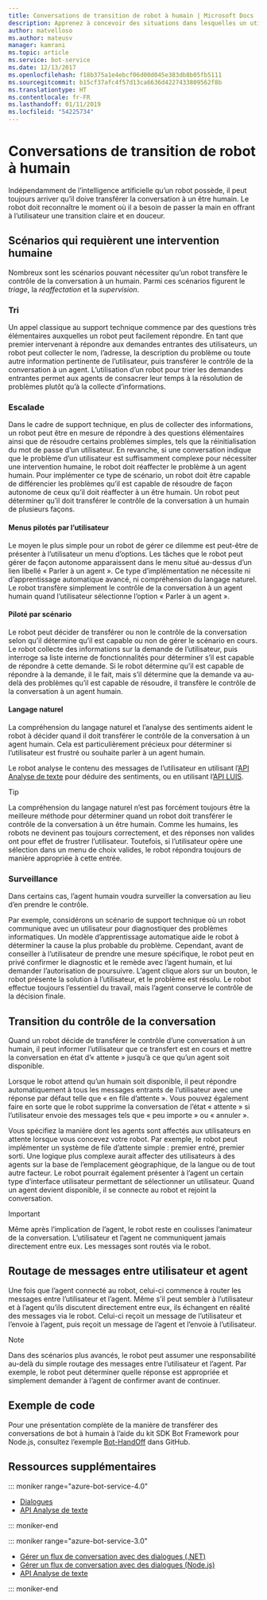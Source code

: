 ```yaml
---
title: Conversations de transition de robot à humain | Microsoft Docs
description: Apprenez à concevoir des situations dans lesquelles un utilisateur entame une conversation avec un robot qui doit ensuite la transférer à un humain.
author: matvelloso
ms.author: mateusv
manager: kamrani
ms.topic: article
ms.service: bot-service
ms.date: 12/13/2017
ms.openlocfilehash: f18b375a1e4ebcf06d00d045e383db8b05fb5111
ms.sourcegitcommit: b15cf37afc4f57d13ca6636d4227433809562f8b
ms.translationtype: HT
ms.contentlocale: fr-FR
ms.lasthandoff: 01/11/2019
ms.locfileid: "54225734"
---
```

# <a name="transition-conversations-from-bot-to-human"></a>Conversations de transition de robot à humain

Indépendamment de l’intelligence artificielle qu’un robot possède, il peut toujours arriver qu’il doive transférer la conversation à un être humain. Le robot doit reconnaître le moment où il a besoin de passer la main en offrant à l’utilisateur une transition claire et en douceur.

## <a name="scenarios-that-require-human-involvement"></a>Scénarios qui requièrent une intervention humaine

Nombreux sont les scénarios pouvant nécessiter qu’un robot transfère le contrôle de la conversation à un humain. Parmi ces scénarios figurent le *triage*, la *réaffectation* et la *supervision*. 

### <a name="triage"></a>Tri

Un appel classique au support technique commence par des questions très élémentaires auxquelles un robot peut facilement répondre. En tant que premier intervenant à répondre aux demandes entrantes des utilisateurs, un robot peut collecter le nom, l’adresse, la description du problème ou toute autre information pertinente de l’utilisateur, puis transférer le contrôle de la conversation à un agent. L’utilisation d’un robot pour trier les demandes entrantes permet aux agents de consacrer leur temps à la résolution de problèmes plutôt qu’à la collecte d’informations.

### <a name="escalation"></a>Escalade

Dans le cadre de support technique, en plus de collecter des informations, un robot peut être en mesure de répondre à des questions élémentaires ainsi que de résoudre certains problèmes simples, tels que la réinitialisation du mot de passe d’un utilisateur. En revanche, si une conversation indique que le problème d’un utilisateur est suffisamment complexe pour nécessiter une intervention humaine, le robot doit réaffecter le problème à un agent humain. Pour implémenter ce type de scénario, un robot doit être capable de différencier les problèmes qu’il est capable de résoudre de façon autonome de ceux qu’il doit réaffecter à un être humain. Un robot peut déterminer qu’il doit transférer le contrôle de la conversation à un humain de plusieurs façons. 

#### <a name="user-driven-menus"></a>Menus pilotés par l’utilisateur

Le moyen le plus simple pour un robot de gérer ce dilemme est peut-être de présenter à l’utilisateur un menu d’options. Les tâches que le robot peut gérer de façon autonome apparaissent dans le menu situé au-dessus d’un lien libellé « Parler à un agent ». Ce type d’implémentation ne nécessite ni d’apprentissage automatique avancé, ni compréhension du langage naturel. Le robot transfère simplement le contrôle de la conversation à un agent humain quand l’utilisateur sélectionne l’option « Parler à un agent ». 

#### <a name="scenario-driven"></a>Piloté par scénario

Le robot peut décider de transférer ou non le contrôle de la conversation selon qu’il détermine qu’il est capable ou non de gérer le scénario en cours. Le robot collecte des informations sur la demande de l’utilisateur, puis interroge sa liste interne de fonctionnalités pour déterminer s’il est capable de répondre à cette demande. Si le robot détermine qu’il est capable de répondre à la demande, il le fait, mais s’il détermine que la demande va au-delà des problèmes qu’il est capable de résoudre, il transfère le contrôle de la conversation à un agent humain.

#### <a name="natural-language"></a>Langage naturel

La compréhension du langage naturel et l’analyse des sentiments aident le robot à décider quand il doit transférer le contrôle de la conversation à un agent humain. Cela est particulièrement précieux pour déterminer si l’utilisateur est frustré ou souhaite parler à un agent humain. 
 
Le robot analyse le contenu des messages de l’utilisateur en utilisant l’<a href="https://www.microsoft.com/cognitive-services/en-us/text-analytics-api" target="blank">API Analyse de texte</a> pour déduire des sentiments, ou en utilisant l’<a href="https://www.luis.ai" target="_blank">API LUIS</a>. 


> [!TIP]
> La compréhension du langage naturel n’est pas forcément toujours être la meilleure méthode pour déterminer quand un robot doit transférer le contrôle de la conversation à un être humain. Comme les humains, les robots ne devinent pas toujours correctement, et des réponses non valides ont pour effet de frustrer l’utilisateur. Toutefois, si l’utilisateur opère une sélection dans un menu de choix valides, le robot répondra toujours de manière appropriée à cette entrée. 

### <a name="supervision"></a>Surveillance

Dans certains cas, l’agent humain voudra surveiller la conversation au lieu d’en prendre le contrôle.

Par exemple, considérons un scénario de support technique où un robot communique avec un utilisateur pour diagnostiquer des problèmes informatiques. Un modèle d’apprentissage automatique aide le robot à déterminer la cause la plus probable du problème. Cependant, avant de conseiller à l’utilisateur de prendre une mesure spécifique, le robot peut en privé confirmer le diagnostic et le remède avec l’agent humain, et lui demander l’autorisation de poursuivre. L’agent clique alors sur un bouton, le robot présente la solution à l’utilisateur, et le problème est résolu. Le robot effectue toujours l’essentiel du travail, mais l’agent conserve le contrôle de la décision finale. 

## <a name="transitioning-control-of-the-conversation"></a>Transition du contrôle de la conversation 

Quand un robot décide de transférer le contrôle d’une conversation à un humain, il peut informer l’utilisateur que ce transfert est en cours et mettre la conversation en état d’« attente » jusqu’à ce que qu’un agent soit disponible. 

Lorsque le robot attend qu’un humain soit disponible, il peut répondre automatiquement à tous les messages entrants de l’utilisateur avec une réponse par défaut telle que « en file d’attente ». Vous pouvez également faire en sorte que le robot supprime la conversation de l’état « attente » si l’utilisateur envoie des messages tels que « peu importe » ou « annuler ».

Vous spécifiez la manière dont les agents sont affectés aux utilisateurs en attente lorsque vous concevez votre robot. Par exemple, le robot peut implémenter un système de file d’attente simple : premier entré, premier sorti. Une logique plus complexe aurait affecter des utilisateurs à des agents sur la base de l’emplacement géographique, de la langue ou de tout autre facteur. Le robot pourrait également présenter à l’agent un certain type d’interface utilisateur permettant de sélectionner un utilisateur. Quand un agent devient disponible, il se connecte au robot et rejoint la conversation.

> [!IMPORTANT]
> Même après l’implication de l’agent, le robot reste en coulisses l’animateur de la conversation. L’utilisateur et l’agent ne communiquent jamais directement entre eux. Les messages sont routés via le robot. 

## <a name="routing-messages-between-user-and-agent"></a>Routage de messages entre utilisateur et agent

Une fois que l’agent connecté au robot, celui-ci commence à router les messages entre l’utilisateur et l’agent. Même s’il peut sembler à l’utilisateur et à l’agent qu’ils discutent directement entre eux, ils échangent en réalité des messages via le robot. Celui-ci reçoit un message de l’utilisateur et l’envoie à l’agent, puis reçoit un message de l’agent et l’envoie à l’utilisateur. 

> [!NOTE]
> Dans des scénarios plus avancés, le robot peut assumer une responsabilité au-delà du simple routage des messages entre l’utilisateur et l’agent. Par exemple, le robot peut déterminer quelle réponse est appropriée et simplement demander à l’agent de confirmer avant de continuer.

## <a name="sample-code"></a>Exemple de code

Pour une présentation complète de la manière de transférer des conversations de bot à humain à l’aide du kit SDK Bot Framework pour Node.js, consultez l’exemple <a href="https://github.com/palindromed/Bot-HandOff" target="_blank">Bot-HandOff</a> dans GitHub.

## <a name="additional-resources"></a>Ressources supplémentaires

::: moniker range="azure-bot-service-4.0"

- [Dialogues](v4sdk/bot-builder-dialog-manage-conversation-flow.md)
- <a href="https://www.microsoft.com/cognitive-services/en-us/text-analytics-api" target="blank">API Analyse de texte</a>

::: moniker-end

::: moniker range="azure-bot-service-3.0"

- [Gérer un flux de conversation avec des dialogues (.NET)](~/dotnet/bot-builder-dotnet-manage-conversation-flow.md)
- [Gérer un flux de conversation avec des dialogues (Node.js)](~/nodejs/bot-builder-nodejs-manage-conversation-flow.md)
- <a href="https://www.microsoft.com/cognitive-services/en-us/text-analytics-api" target="blank">API Analyse de texte</a>


::: moniker-end

